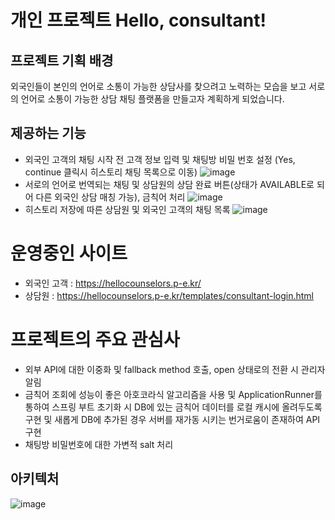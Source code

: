 # 개인 프로젝트 Hello, consultant!

## 프로젝트 기획 배경

외국인들이 본인의 언어로 소통이 가능한 상담사를 찾으려고 노력하는 모습을 보고 서로의 언어로 소통이 가능한 상담 채팅 플랫폼을 만들고자 계획하게 되었습니다.
<br />

## 제공하는 기능
- 외국인 고객의 채팅 시작 전 고객 정보 입력 및 채팅방 비밀 번호 설정 (Yes, continue 클릭시 히스토리 채팅 목록으로 이동)
![image](https://github.com/byeolhaha/hello-counselers/assets/108210958/470eca3f-e0eb-4d53-931a-87f5be5a00b2)
- 서로의 언어로 번역되는 채팅 및 상담원의 상담 완료 버튼(상태가 AVAILABLE로 되어 다른 외국인 상담 매칭 가능), 금칙어 처리
![image](https://github.com/byeolhaha/hello-counselers/assets/108210958/92056e34-5a55-4bf8-ab1f-4e85a152efba)
- 히스토리 저장에 따른 상담원 및 외국인 고객의 채팅 목록
![image](https://github.com/byeolhaha/hello-counselers/assets/108210958/efef140c-3bf6-4eef-b68f-e2abff665482)

# 운영중인 사이트

- 외국인 고객 : https://hellocounselors.p-e.kr/
- 상담원 : https://hellocounselors.p-e.kr/templates/consultant-login.html

# 프로젝트의 주요 관심사
- 외부 API에 대한 이중화 및 fallback method 호출, open 상태로의 전환 시 관리자 알림
- 금칙어 조회에 성능이 좋은 아호코라식 알고리즘을 사용 및  ApplicationRunner를 통하여 스프링 부트 초기화 시 DB에 있는 금칙어 데이터를 로컬 캐시에 올려두도록 구현 및 새롭게 DB에 추가된 경우 서버를 재가동 시키는 번거로움이 존재하여 API 구현
- 채팅방 비밀번호에 대한 가변적 salt 처리


## 아키텍처

![image](https://github.com/byeolhaha/hello-counselers/assets/108210958/4d69d83c-a5fa-4140-bfb5-d740b4d90975)





